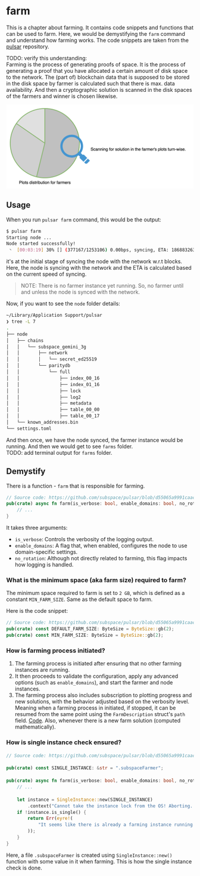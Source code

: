 # farm

This is a chapter about farming. It contains code snippets and functions that can be used to farm. Here, we would be demystifying the `farm` command and understand how farming works. The code snippets are taken from the [pulsar](https://github.com/subspace/pulsar) repository.

TODO: verify this understanding: <br/>
Farming is the process of generating proofs of space. It is the process of generating a proof that you have allocated a certain amount of disk space to the network. The (part of) blockchain data that is supposed to be stored in the disk space by farmer is calculated such that there is max. data availability. And then a cryptographic solution is scanned in the disk spaces of the farmers and winner is chosen likewise.

![](../assets/scan_plots.png)

## Usage

When you run `pulsar farm` command, this would be the output:

```bash
$ pulsar farm
Starting node ...
Node started successfully!
 ◝  [00:03:19] 30% [] (377167/1253106) 0.00bps, syncing, ETA: 1868832633d 13:46:45 
```

it's at the initial stage of syncing the node with the network w.r.t blocks. Here, the node is syncing with the network and the ETA is calculated based on the current speed of syncing.

> NOTE: There is no farmer instance yet running. So, no farmer until and unless the node is synced with the network.

Now, if you want to see the `node` folder details:

```bash
~/Library/Application Support/pulsar  
❯ tree -L 7 
.
├── node
│   ├── chains
│   │   └── subspace_gemini_3g
│   │       ├── network
│   │       │   └── secret_ed25519
│   │       └── paritydb
│   │           └── full
│   │               ├── index_00_16
│   │               ├── index_01_16
│   │               ├── lock
│   │               ├── log2
│   │               ├── metadata
│   │               ├── table_00_00
│   │               ├── table_00_17
│   └── known_addresses.bin
└── settings.toml
```

And then once, we have the node synced, the farmer instance would be running. And then we would get to see `farms` folder.<br/>
TODO: add terminal output for `farms` folder.

## Demystify

There is a function - `farm` that is responsible for farming.

```rust
// Source code: https://github.com/subspace/pulsar/blob/d55065a9991caac27286c14b9e5977ca3025fa3d/src/commands/farm.rs#L37-L38
pub(crate) async fn farm(is_verbose: bool, enable_domains: bool, no_rotation: bool) -> eyre::Result<()> {
    // ...
}
```

It takes three arguments:

- `is_verbose`: Controls the verbosity of the logging output.
- `enable_domains`: A flag that, when enabled, configures the node to use domain-specific settings.
- `no_rotation`: Although not directly related to farming, this flag impacts how logging is handled.

### What is the minimum space (aka farm size) required to farm?

The minimum space required to farm is set to `2 GB`, which is defined as a constant `MIN_FARM_SIZE`. Same as the default space to farm.

Here is the code snippet:

```rust
// Source code: https://github.com/subspace/pulsar/blob/d55065a9991caac27286c14b9e5977ca3025fa3d/src/config.rs#L17-L18
pub(crate) const DEFAULT_FARM_SIZE: ByteSize = ByteSize::gb(2);
pub(crate) const MIN_FARM_SIZE: ByteSize = ByteSize::gb(2);
```

### How is farming process initiated?

1. The farming process is initiated after ensuring that no other farming instances are running.
2. It then proceeds to validate the configuration, apply any advanced options (such as `enable_domains`), and start the farmer and node instances.
3. The farming process also includes subscription to plotting progress and new solutions, with the behavior adjusted based on the verbosity level. Meaning when a farming process in initiated, if stopped, it can be resumed from the same point using the `FarmDescription` struct's `path` field. [Code](https://github.com/subspace/subspace-sdk/blob/000c6c774f3dd995e783d6d78d1d59669540b454/farmer/src/lib.rs#L56-L59). Also, whenever there is a new farm solution (computed mathematically).

### How is single instance check ensured?

```rust
// Source code: https://github.com/subspace/pulsar/blob/d55065a9991caac27286c14b9e5977ca3025fa3d/src/commands/farm.rs#L42-L49

pub(crate) const SINGLE_INSTANCE: &str = ".subspaceFarmer";

pub(crate) async fn farm(is_verbose: bool, enable_domains: bool, no_rotation: bool) -> eyre::Result<()> {
    // ...

    let instance = SingleInstance::new(SINGLE_INSTANCE)
        .context("Cannot take the instance lock from the OS! Aborting...")?;
    if !instance.is_single() {
        return Err(eyre!(
            "It seems like there is already a farming instance running. Aborting...",
        ));
    }
}
```

Here, a file `.subspaceFarmer` is created using `SingleInstance::new()` function with some value in it when farming. This is how the single instance check is done.
